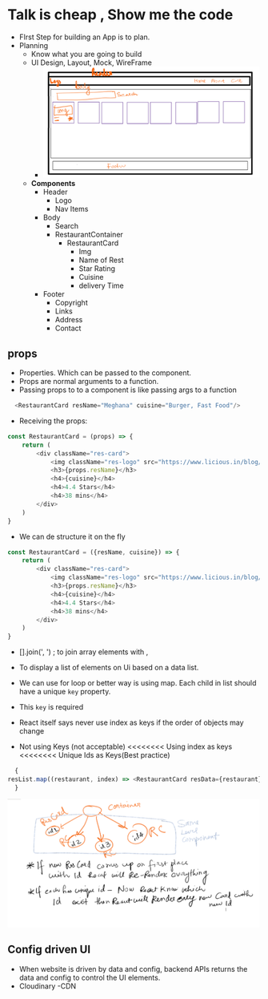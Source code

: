 # Talk is cheap , Show me the code
* FIrst Step for building an App is to plan.
* Planning
  * Know what you are going to build
  * UI Design, Layout, Mock, WireFrame
    * ![layout-food](./img/layout-food.png)
  * **Components**
    * Header
      * Logo
      * Nav Items
    * Body
      * Search
      * RestaurantContainer
        * RestaurantCard
          * Img
          * Name of Rest
          * Star Rating 
          * Cuisine
          * delivery Time
    * Footer
      * Copyright
      * Links
      * Address
      * Contact

## props
* Properties. Which can be passed to the component. 
* Props are normal arguments to a function. 
* Passing props to to a component is like passing args to a function
```js
  <RestaurantCard resName="Meghana" cuisine="Burger, Fast Food"/>
```
* Receiving the props:
```js
const RestaurantCard = (props) => {
    return (
        <div className="res-card">
            <img className="res-logo" src="https://www.licious.in/blog/wp-content/uploads/2020/12/Hyderabadi-chicken-Biryani.jpg" alt="res-logo" />
            <h3>{props.resName}</h3>
            <h4>{cuisine}</h4>
            <h4>4.4 Stars</h4>
            <h4>38 mins</h4>
        </div>
    )
}
```

* We can de structure it on the fly
```js
const RestaurantCard = ({resName, cuisine}) => {
    return (
        <div className="res-card">
            <img className="res-logo" src="https://www.licious.in/blog/wp-content/uploads/2020/12/Hyderabadi-chicken-Biryani.jpg" alt="res-logo" />
            <h3>{props.resName}</h3>
            <h4>{cuisine}</h4>
            <h4>4.4 Stars</h4>
            <h4>38 mins</h4>
        </div>
    )
}
```

* [].join(', ') ; to join array elements with ,

* To display a list of elements on Ui based on a data list. 
* We can use for loop or better way is using map. Each child in list should have a unique `key` property. 
* This `key` is required 
* React itself says never use index as keys if the order of objects may change
* Not using Keys (not acceptable) <<<<<<<< Using index as keys <<<<<<<< Unique Ids as Keys(Best practice)
```js
  {
resList.map((restaurant, index) => <RestaurantCard resData={restaurant} />)
  }

```
![keys](./img/keys.png)

## Config driven UI
* When website is driven by data and config, backend APIs returns the data and config to control the UI elements. 
* Cloudinary -CDN